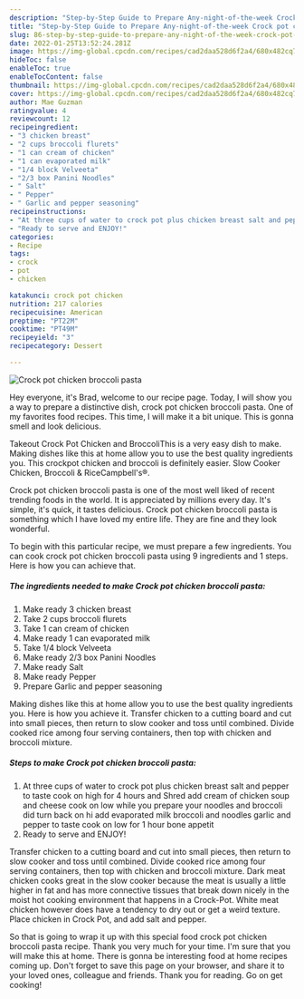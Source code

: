 ```yaml
---
description: "Step-by-Step Guide to Prepare Any-night-of-the-week Crock pot chicken broccoli pasta"
title: "Step-by-Step Guide to Prepare Any-night-of-the-week Crock pot chicken broccoli pasta"
slug: 86-step-by-step-guide-to-prepare-any-night-of-the-week-crock-pot-chicken-broccoli-pasta
date: 2022-01-25T13:52:24.281Z
image: https://img-global.cpcdn.com/recipes/cad2daa528d6f2a4/680x482cq70/crock-pot-chicken-broccoli-pasta-recipe-main-photo.jpg
hideToc: false
enableToc: true
enableTocContent: false
thumbnail: https://img-global.cpcdn.com/recipes/cad2daa528d6f2a4/680x482cq70/crock-pot-chicken-broccoli-pasta-recipe-main-photo.jpg
cover: https://img-global.cpcdn.com/recipes/cad2daa528d6f2a4/680x482cq70/crock-pot-chicken-broccoli-pasta-recipe-main-photo.jpg
author: Mae Guzman
ratingvalue: 4
reviewcount: 12
recipeingredient:
- "3 chicken breast"
- "2 cups broccoli flurets"
- "1 can cream of chicken"
- "1 can evaporated milk"
- "1/4 block Velveeta"
- "2/3 box Panini Noodles"
- " Salt"
- " Pepper"
- " Garlic and pepper seasoning"
recipeinstructions:
- "At three cups of water to crock pot plus chicken breast salt and pepper to taste cook on high for 4 hours and Shred add cream of chicken soup and cheese cook on low while you prepare your noodles and broccoli did turn back on hi add evaporated milk broccoli and noodles garlic and pepper to taste cook on low for 1 hour bone appetit"
- "Ready to serve and ENJOY!"
categories:
- Recipe
tags:
- crock
- pot
- chicken

katakunci: crock pot chicken 
nutrition: 217 calories
recipecuisine: American
preptime: "PT22M"
cooktime: "PT49M"
recipeyield: "3"
recipecategory: Dessert

---
```



![Crock pot chicken broccoli pasta](https://img-global.cpcdn.com/recipes/cad2daa528d6f2a4/680x482cq70/crock-pot-chicken-broccoli-pasta-recipe-main-photo.jpg)

Hey everyone, it's Brad, welcome to our recipe page. Today, I will show you a way to prepare a distinctive dish, crock pot chicken broccoli pasta. One of my favorites food recipes. This time, I will make it a bit unique. This is gonna smell and look delicious.

Takeout Crock Pot Chicken and BroccoliThis is a very easy dish to make. Making dishes like this at home allow you to use the best quality ingredients you. This crockpot chicken and broccoli is definitely easier. Slow Cooker Chicken, Broccoli &amp; RiceCampbell&#39;s®.

Crock pot chicken broccoli pasta is one of the most well liked of recent trending foods in the world. It is appreciated by millions every day. It's simple, it's quick, it tastes delicious. Crock pot chicken broccoli pasta is something which I have loved my entire life. They are fine and they look wonderful.


To begin with this particular recipe, we must prepare a few ingredients. You can cook crock pot chicken broccoli pasta using 9 ingredients and 1 steps. Here is how you can achieve that.

<!--inarticleads1-->

##### The ingredients needed to make Crock pot chicken broccoli pasta:

1. Make ready 3 chicken breast
1. Take 2 cups broccoli flurets
1. Take 1 can cream of chicken
1. Make ready 1 can evaporated milk
1. Take 1/4 block Velveeta
1. Make ready 2/3 box Panini Noodles
1. Make ready  Salt
1. Make ready  Pepper
1. Prepare  Garlic and pepper seasoning


Making dishes like this at home allow you to use the best quality ingredients you. Here is how you achieve it. Transfer chicken to a cutting board and cut into small pieces, then return to slow cooker and toss until combined. Divide cooked rice among four serving containers, then top with chicken and broccoli mixture. 

<!--inarticleads2-->

##### Steps to make Crock pot chicken broccoli pasta:

1. At three cups of water to crock pot plus chicken breast salt and pepper to taste cook on high for 4 hours and Shred add cream of chicken soup and cheese cook on low while you prepare your noodles and broccoli did turn back on hi add evaporated milk broccoli and noodles garlic and pepper to taste cook on low for 1 hour bone appetit
1. Ready to serve and ENJOY!

Transfer chicken to a cutting board and cut into small pieces, then return to slow cooker and toss until combined. Divide cooked rice among four serving containers, then top with chicken and broccoli mixture. Dark meat chicken cooks great in the slow cooker because the meat is usually a little higher in fat and has more connective tissues that break down nicely in the moist hot cooking environment that happens in a Crock-Pot. White meat chicken however does have a tendency to dry out or get a weird texture. Place chicken in Crock Pot, and add salt and pepper. 

So that is going to wrap it up with this special food crock pot chicken broccoli pasta recipe. Thank you very much for your time. I'm sure that you will make this at home. There is gonna be interesting food at home recipes coming up. Don't forget to save this page on your browser, and share it to your loved ones, colleague and friends. Thank you for reading. Go on get cooking!
